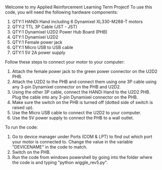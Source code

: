 Welcome to my Applied Reinforcement Learning Term Project! To use this code, you will need the following hardware components:

  1. QTY:1 HANDi Hand including 6 Dynamixel XL330-M288-T motors
  2. QTY:2 TTL 3P Cable (JST - JST)
  3. QTY:1 Dynamixel U2D2 Power Hub Board (PHB)
  4. QTY:1 Dynamixel U2D2
  5. QTY:1 Female power jack
  6. QTY:1 Micro USB to USB cable
  7. QTY:1 5V 2A power supply

Follow these steps to connect your motor to your computer:
  1. Attach the female power jack to the green power connector on the U2D2 PHB.
  2. Attach the U2D2 to the PHB and connect them using one 3P cable using any 3-pin Dynamixel connector on the PHB and U2D2.
  3. Using the other 3P cable, connect the HANDi Hand to the U2D2 PHB. Plug the cable into any 3-pin Dynamixel connector on the PHB.
  4. Make sure the switch on the PHB is turned off (dotted side of switch is raised up).
  5. Use the Micro USB cable to connect the U2D2 to your computer.
  6. Use the 5V power supply to connect the PHB to a wall outlet.

To run the code:
  1. Go to device manager under Ports (COM & LPT) to find out which port your motor is connected to. Change the value in the variable "DEVICENAME" in the code to match.
  2. Switch on the PHB.
  3. Run the code from windows powershell by going into the folder where the code is and typing "python wiggle_rev5.py".
